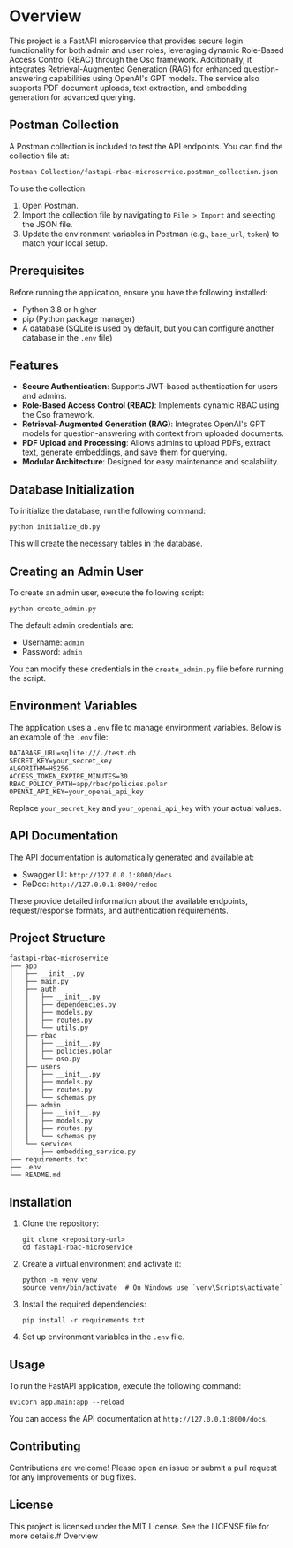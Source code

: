 # Overview

This project is a FastAPI microservice that provides secure login functionality for both admin and user roles, leveraging dynamic Role-Based Access Control (RBAC) through the Oso framework. Additionally, it integrates Retrieval-Augmented Generation (RAG) for enhanced question-answering capabilities using OpenAI's GPT models. The service also supports PDF document uploads, text extraction, and embedding generation for advanced querying.

## Postman Collection

A Postman collection is included to test the API endpoints. You can find the collection file at:

```
Postman Collection/fastapi-rbac-microservice.postman_collection.json
```

To use the collection:

1. Open Postman.
2. Import the collection file by navigating to `File > Import` and selecting the JSON file.
3. Update the environment variables in Postman (e.g., `base_url`, `token`) to match your local setup.

## Prerequisites

Before running the application, ensure you have the following installed:

- Python 3.8 or higher
- pip (Python package manager)
- A database (SQLite is used by default, but you can configure another database in the `.env` file)

## Features

- **Secure Authentication**: Supports JWT-based authentication for users and admins.
- **Role-Based Access Control (RBAC)**: Implements dynamic RBAC using the Oso framework.
- **Retrieval-Augmented Generation (RAG)**: Integrates OpenAI's GPT models for question-answering with context from uploaded documents.
- **PDF Upload and Processing**: Allows admins to upload PDFs, extract text, generate embeddings, and save them for querying.
- **Modular Architecture**: Designed for easy maintenance and scalability.

## Database Initialization

To initialize the database, run the following command:

```
python initialize_db.py
```

This will create the necessary tables in the database.

## Creating an Admin User

To create an admin user, execute the following script:

```
python create_admin.py
```

The default admin credentials are:

- Username: `admin`
- Password: `admin`

You can modify these credentials in the `create_admin.py` file before running the script.

## Environment Variables

The application uses a `.env` file to manage environment variables. Below is an example of the `.env` file:

```
DATABASE_URL=sqlite:///./test.db
SECRET_KEY=your_secret_key
ALGORITHM=HS256
ACCESS_TOKEN_EXPIRE_MINUTES=30
RBAC_POLICY_PATH=app/rbac/policies.polar
OPENAI_API_KEY=your_openai_api_key
```

Replace `your_secret_key` and `your_openai_api_key` with your actual values.

## API Documentation

The API documentation is automatically generated and available at:

- Swagger UI: `http://127.0.0.1:8000/docs`
- ReDoc: `http://127.0.0.1:8000/redoc`

These provide detailed information about the available endpoints, request/response formats, and authentication requirements.

## Project Structure

```
fastapi-rbac-microservice
├── app
│   ├── __init__.py
│   ├── main.py
│   ├── auth
│   │   ├── __init__.py
│   │   ├── dependencies.py
│   │   ├── models.py
│   │   ├── routes.py
│   │   └── utils.py
│   ├── rbac
│   │   ├── __init__.py
│   │   ├── policies.polar
│   │   └── oso.py
│   ├── users
│   │   ├── __init__.py
│   │   ├── models.py
│   │   ├── routes.py
│   │   └── schemas.py
│   ├── admin
│   │   ├── __init__.py
│   │   ├── models.py
│   │   ├── routes.py
│   │   └── schemas.py
│   └── services
│       ├── embedding_service.py
├── requirements.txt
├── .env
└── README.md
```

## Installation

1. Clone the repository:
   ```
   git clone <repository-url>
   cd fastapi-rbac-microservice
   ```

2. Create a virtual environment and activate it:
   ```
   python -m venv venv
   source venv/bin/activate  # On Windows use `venv\Scripts\activate`
   ```

3. Install the required dependencies:
   ```
   pip install -r requirements.txt
   ```

4. Set up environment variables in the `.env` file.

## Usage

To run the FastAPI application, execute the following command:
```
uvicorn app.main:app --reload
```

You can access the API documentation at `http://127.0.0.1:8000/docs`.

## Contributing

Contributions are welcome! Please open an issue or submit a pull request for any improvements or bug fixes.

## License

This project is licensed under the MIT License. See the LICENSE file for more details.# Overview
